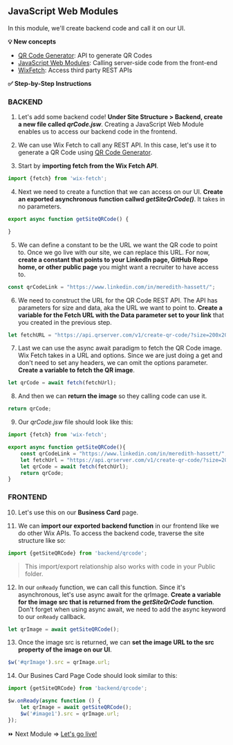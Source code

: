 ## JavaScript Web Modules

In this module, we'll create backend code and call it on our UI.

**:bulb: New concepts**
- [QR Code Generator](http://goqr.me/api/): API to generate QR Codes
- [JavaScript Web Modules](https://support.wix.com/en/article/corvid-web-modules-calling-server-side-code-from-the-front-end): Calling server-side code from the front-end
- [WixFetch](https://www.wix.com/corvid/new-reference/wix-fetch#top): Access third party REST APIs

**:white_check_mark: Step-by-Step Instructions**

### BACKEND

1. Let's add some backend code! **Under Site Structure > Backend, create a new file called _qrCode.jsw_**. Creating a JavaScript Web Module enables us to access our backend code in the frontend.

2. We can use Wix Fetch to call any REST API. In this case, let's use it to generate a QR Code using [QR Code Generator](http://goqr.me/api/).

3. Start by **importing fetch from the Wix Fetch API**.
```javascript
import {fetch} from 'wix-fetch';
```

4. Next we need to create a function that we can access on our UI. **Create an exported asynchronous function callwd _getSiteQrCode()_**. It takes in no parameters.
```javascript
export async function getSiteQRCode() {

}
```

5. We can define a constant to be the URL we want the QR code to point to. Once we go live with our site, we can replace this URL. For now, **create a constant that points to your LinkedIn page, GitHub Repo home, or other public page** you might want a recruiter to have access to.
```javascript
const qrCodeLink = "https://www.linkedin.com/in/meredith-hassett/";
```

6. We need to construct the URL for the QR Code REST API. The API has parameters for size and data, aka the URL we want to point to. **Create a variable for the Fetch URL with the Data parameter set to your link** that you created in the previous step.
```javascript
let fetchURL = "https://api.qrserver.com/v1/create-qr-code/?size=200x200&data="+qrCodeLink;
```

7. Last we can use the async await paradigm to fetch the QR Code image. Wix Fetch takes in a URL and options. Since we are just doing a get and don't need to set any headers, we can omit the options parameter. **Create a variable to fetch the QR image**.
```javascript
let qrCode = await fetch(fetchUrl);
```

8. And then we can **return the image** so they calling code can use it.
```javascript
return qrCode;
```

9. Our _qrCode.jsw_ file should look like this:
```javascript
import {fetch} from 'wix-fetch';

export async function getSiteQRCode(){
	const qrCodeLink = "https://www.linkedin.com/in/meredith-hassett/";
	let fetchUrl = "https://api.qrserver.com/v1/create-qr-code/?size=200x200&data="+qrCodeLink;
	let qrCode = await fetch(fetchUrl);
	return qrCode;
}
```

### FRONTEND

10. Let's use this on our **Business Card** page.

11. We can **import our exported backend function** in our frontend like we do other Wix APIs. To access the backend code, traverse the site structure like so:
```javascript
import {getSiteQRCode} from 'backend/qrcode';
```

> This import/export relationship also works with code in your Public folder.

12. In our `onReady` function, we can call this function. Since it's asynchronous, let's use async await for the qrImage. **Create a variable for the image src that is returned from the _getSiteQrCode_ function**. Don't forget when using async await, we need to add the async keyword to our `onReady` callback.
```javascript
let qrImage = await getSiteQRCode();
```

13. Once the image src is returned, we can **set the image URL to the src property of the image on our UI**.
```javascript
$w('#qrImage').src = qrImage.url;
```

14. Our Busines Card Page Code should look similar to this:
```javascript
import {getSiteQRCode} from 'backend/qrcode';

$w.onReady(async function () {
	let qrImage = await getSiteQRCode();
	$w('#image1').src = qrImage.url;
});
```

:fast_forward: Next Module => [Let's go live!](PRODUTION.md)   
